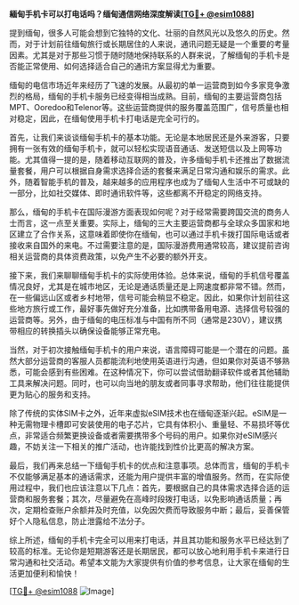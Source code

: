 **緬甸手机卡可以打电话吗？缅甸通信网络深度解读[[TG💪+ @esim1088](https://t.me/s/esim1088)]**

提到缅甸，很多人可能会想到它独特的文化、壮丽的自然风光以及悠久的历史。然而，对于计划前往缅甸旅行或长期居住的人来说，通讯问题无疑是一个重要的考量因素。尤其是对于那些习惯于随时随地保持联系的人群来说，了解缅甸的手机卡是否能正常使用、如何选择适合自己的通讯方案显得尤为重要。

缅甸的电信市场近年来经历了飞速的发展。从最初的单一运营商到如今多家竞争激烈的格局，缅甸的手机卡服务已经变得相当成熟。目前，缅甸的主要运营商包括MPT、Ooredoo和Telenor等。这些运营商提供的服务覆盖范围广，信号质量也相对稳定，因此，在缅甸使用手机卡打电话是完全可行的。

首先，让我们来谈谈缅甸手机卡的基本功能。无论是本地居民还是外来游客，只要拥有一张有效的缅甸手机卡，就可以轻松实现语音通话、发送短信以及上网等功能。尤其值得一提的是，随着移动互联网的普及，许多缅甸手机卡还推出了数据流量套餐，用户可以根据自身需求选择合适的套餐来满足日常沟通和娱乐的需求。此外，随着智能手机的普及，越来越多的应用程序也成为了缅甸人生活中不可或缺的一部分，比如社交媒体、即时通讯软件等，这些都离不开稳定的网络支持。

那么，缅甸的手机卡在国际漫游方面表现如何呢？对于经常需要跨国交流的商务人士而言，这一点至关重要。实际上，缅甸的三大主要运营商都与全球众多国家和地区建立了合作关系，这意味着即使你在缅甸，也可以通过手机卡拨打国际电话或者接收来自国外的来电。不过需要注意的是，国际漫游费用通常较高，建议提前咨询相关运营商的具体资费政策，以免产生不必要的额外开支。

接下来，我们来聊聊缅甸手机卡的实际使用体验。总体来说，缅甸的手机信号覆盖情况良好，尤其是在城市地区，无论是通话质量还是上网速度都非常不错。然而，在一些偏远山区或者乡村地带，信号可能会稍显不稳定。因此，如果你计划前往这些地方旅行或工作，最好事先做好充分准备，比如携带备用电源、选择信号较强的运营商等。另外，由于缅甸的电压标准与中国有所不同（通常是230V），建议携带相应的转换插头以确保设备能够正常充电。

当然，对于初次接触缅甸手机卡的用户来说，语言障碍可能是一个潜在的问题。虽然大部分运营商的客服人员都能流利地使用英语进行沟通，但如果你对英语不够熟悉，可能会感到有些困难。在这种情况下，你可以尝试借助翻译软件或者其他辅助工具来解决问题。同时，也可以向当地的朋友或者同事寻求帮助，他们往往能提供更为贴心的服务和支持。

除了传统的实体SIM卡之外，近年来虚拟eSIM技术也在缅甸逐渐兴起。eSIM是一种无需物理卡槽即可安装使用的电子芯片，它具有体积小、重量轻、不易损坏等优点，非常适合频繁更换设备或者需要携带多个号码的用户。如果你对eSIM感兴趣，不妨关注一下相关的推广活动，也许能找到性价比更高的解决方案。

最后，我们再来总结一下缅甸手机卡的优点和注意事项。总体而言，缅甸的手机卡不仅能够满足基本的通话需求，还能为用户提供丰富的增值服务。然而，在实际使用过程中，我们也应该注意以下几点：首先，要根据自己的具体需求选择合适的运营商和服务套餐；其次，尽量避免在高峰时段拨打电话，以免影响通话质量；再次，定期检查账户余额并及时充值，以免因欠费而导致服务中断；最后，妥善保管好个人隐私信息，防止泄露给不法分子。

综上所述，缅甸的手机卡完全可以用来打电话，并且其功能和服务水平已经达到了较高的标准。无论你是短期游客还是长期居民，都可以放心地利用手机卡来进行日常沟通和社交活动。希望本文能为大家提供有价值的参考信息，让大家在缅甸的生活更加便利和愉快！ 

[[TG💪+ @esim1088](https://t.me/s/esim1088) ![Image](https://i.postimg.cc/4NQfJmqS/Snipaste-2025-05-13-00-14-12.png)]